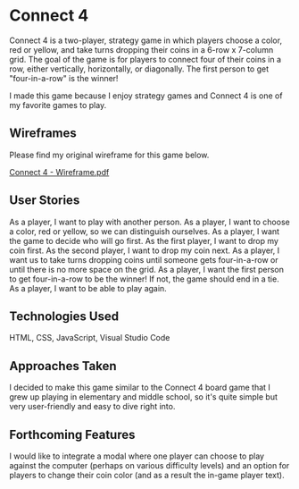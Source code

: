 # Connect 4
Connect 4 is a two-player, strategy game in which players choose a color, red or yellow, and take turns dropping their coins in a 6-row x 7-column grid. The goal of the game is for players to connect four of their coins in a row, either vertically, horizontally, or diagonally. The first person to get "four-in-a-row" is the winner!

I made this game because I enjoy strategy games and Connect 4 is one of my favorite games to play.

## Wireframes
Please find my original wireframe for this game below.

[Connect 4 - Wireframe.pdf](https://github.com/Tracy-To/Connect-4/files/14544698/Connect.4.-.Wireframe.pdf)

## User Stories
As a player, I want to play with another person.
As a player, I want to choose a color, red or yellow, so we can distinguish ourselves.
As a player, I want the game to decide who will go first.
As the first player, I want to drop my coin first.
As the second player, I want to drop my coin next.
As a player, I want us to take turns dropping coins until someone gets four-in-a-row or until there is no more space on the grid.
As a player, I want the first person to get four-in-a-row to be the winner! If not, the game should end in a tie.
As a player, I want to be able to play again.

## Technologies Used
HTML, CSS, JavaScript, Visual Studio Code

## Approaches Taken
I decided to make this game similar to the Connect 4 board game that I grew up playing in elementary and middle school, so it's quite simple but very user-friendly and easy to dive right into. 

## Forthcoming Features
I would like to integrate a modal where one player can choose to play against the computer (perhaps on various difficulty levels) and an option for players to change their coin color (and as a result the in-game player text).


